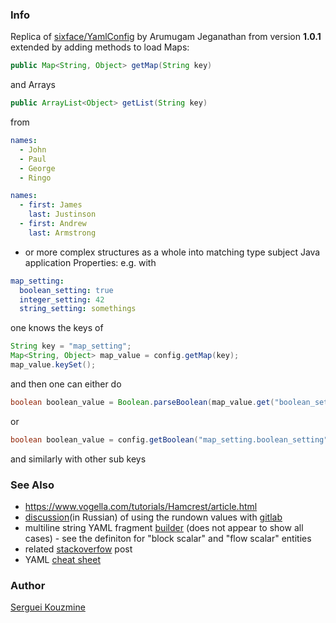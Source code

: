 ### Info


Replica of [sixface/YamlConfig](https://github.com/jsixface/YamlConfig) by Arumugam Jeganathan from version __1.0.1__ 
extended
by adding methods to load Maps:
```java
public Map<String, Object> getMap(String key)
```
and Arrays 
```java 
public ArrayList<Object> getList(String key)
```
 from
```yaml
names:
  - John
  - Paul
  - George
  - Ringo  
```
```yaml
names:
  - first: James
    last: Justinson
  - first: Andrew
    last: Armstrong
```
- or more complex structures
as a whole into matching type subject Java application Properties:
e.g. with 
```YAML
map_setting:
  boolean_setting: true
  integer_setting: 42
  string_setting: somethings
```

one knows the keys of
```java
String key = "map_setting";
Map<String, Object> map_value = config.getMap(key);
map_value.keySet();
```

and then one can either do
```java
boolean boolean_value = Boolean.parseBoolean(map_value.get("boolean_setting").toString());
```
or

```java
boolean boolean_value = config.getBoolean("map_setting.boolean_setting");
```

and similarly with other sub keys

### See Also

  * https://www.vogella.com/tutorials/Hamcrest/article.html
  * [discussion](https://www.cyberforum.ru/shell/thread3007272.html)(in Russian) of using the rundown values with [gitlab]()
  * multiline string YAML fragment [builder](https://yaml-multiline.info) (does not appear to show all cases) - see the definiton for "block scalar" and "flow scalar" entities
  * related [stackoverfow](https://stackoverflow.com/questions/3790454/how-do-i-break-a-string-in-yaml-over-multiple-lines) post 
  * YAML [cheat sheet](https://lzone.de/cheat-sheet/YAML)

### Author

[Serguei Kouzmine](kouzmine_serguei@yahoo.com)

